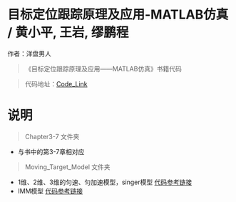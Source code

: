 ﻿# 目标定位跟踪原理及应用-MATLAB仿真 / 黄小平, 王岩, 缪鹏程

作者：洋盘男人

> 《目标定位跟踪原理及应用——MATLAB仿真》书籍代码

> 代码地址：[Code_Link](https://github.com/yangpannanren/Book_Code/tree/main/目标定位跟踪原理及应用-MATLAB仿真)

# 说明

> Chapter3-7 文件夹
- 与书中的第3-7章相对应

> Moving_Target_Model 文件夹
- 1维、2维、3维的匀速、匀加速模型，singer模型 [代码参考链接](https://blog.csdn.net/weixin_44044161/category_10931736.html)
- IMM模型 [代码参考链接](https://github.com/yw1snenaas/exampleIMM)